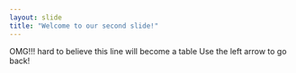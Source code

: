 ```yaml
---
layout: slide
title: "Welcome to our second slide!"
---
```

OMG!!! hard to believe this line will become a table
Use the left arrow to go back!
